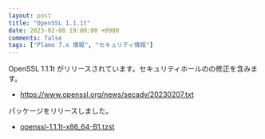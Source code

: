 ```yaml
---
layout: post
title: "OpenSSL 1.1.1t"
date: 2023-02-08 19:00:00 +0900
comments: false
tags: ["Plamo 7.x 情報", "セキュリティ情報"]
---
```


OpenSSL 1.1.1t がリリースされています。セキュリティホールのの修正を含みます。

* https://www.openssl.org/news/secadv/20230207.txt

パッケージをリリースしました。

* [openssl-1.1.1t-x86_64-B1.tzst](http://repository.plamolinux.org/pub/linux/Plamo/Plamo-7.x/x86_64/plamo/00_base/openssl-1.1.1t-x86_64-B1.tzst)
